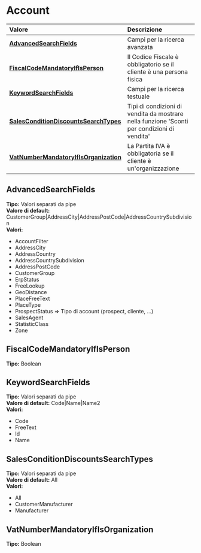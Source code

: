 # Account

| Valore | Descrizione |
| :--- | :--- |
| [**AdvancedSearchFields**](account.md#advancedsearchfields) | Campi per la ricerca avanzata |
| [**FiscalCodeMandatoryIfIsPerson**](account.md#fiscalcodemandatoryifisperson) | Il Codice Fiscale è obbligatorio se il cliente è una persona fisica |
| [**KeywordSearchFields**](account.md#keywordsearchfields) | Campi per la ricerca testuale |
| [**SalesConditionDiscountsSearchTypes**](account.md#salesconditiondiscountssearchtypes) | Tipi di condizioni di vendita da mostrare nella funzione 'Sconti per condizioni di vendita' |
| [**VatNumberMandatoryIfIsOrganization**](account.md#vatnumbermandatoryifisorganization) | La Partita IVA è obbligatoria se il cliente è un'organizzazione |

## AdvancedSearchFields

**Tipo:** Valori separati da pipe  
**Valore di default:** CustomerGroup\|AddressCity\|AddressPostCode\|AddressCountrySubdivision  
**Valori:**

* AccountFilter
* AddressCity
* AddressCountry
* AddressCountrySubdivision
* AddressPostCode
* CustomerGroup
* ErpStatus
* FreeLookup
* GeoDistance
* PlaceFreeText
* PlaceType
* ProspectStatus =&gt; Tipo di account \(prospect, cliente, ...\)
* SalesAgent
* StatisticClass
* Zone

## FiscalCodeMandatoryIfIsPerson

**Tipo:** Boolean

## KeywordSearchFields

**Tipo:** Valori separati da pipe  
**Valore di default:** Code\|Name\|Name2  
**Valori:**

* Code
* FreeText
* Id
* Name

## SalesConditionDiscountsSearchTypes

**Tipo:** Valori separati da pipe  
**Valore di default:** All  
**Valori:**

* All
* CustomerManufacturer
* Manufacturer

## VatNumberMandatoryIfIsOrganization

**Tipo:** Boolean
